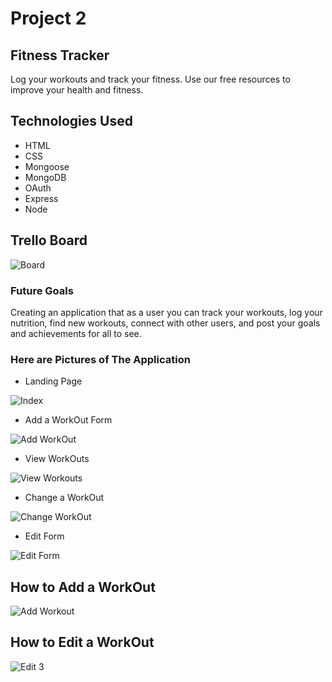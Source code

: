 # **Project 2**

## **Fitness Tracker**

Log your workouts and track your fitness. Use our free resources to improve your health and fitness.

 ## Technologies Used

 - HTML
 - CSS
 - Mongoose
 - MongoDB
 - OAuth
 - Express
 - Node

 ## Trello Board

 ![Board](https://user-images.githubusercontent.com/69698724/100534530-c5fd6080-31c4-11eb-97ba-1a9155ef5269.png)

 

 ### Future Goals

 Creating an application that as a user you can track your workouts, log your nutrition, find new workouts, connect with other users, and post your goals and achievements for all to see. 

 ### Here are Pictures of The Application

- Landing Page

![Index](https://user-images.githubusercontent.com/69698724/100533791-11ac0c00-31bd-11eb-929c-787b1dbd876b.png)

- Add a WorkOut Form

![Add WorkOut](https://user-images.githubusercontent.com/69698724/100533797-25577280-31bd-11eb-8ef1-c58036b1f303.png)

- View WorkOuts

![View Workouts](https://user-images.githubusercontent.com/69698724/100533799-343e2500-31bd-11eb-9c7a-68977dce078d.png)

- Change a WorkOut

![Change WorkOut](https://user-images.githubusercontent.com/69698724/100533804-44560480-31bd-11eb-8d98-66fe32e1ecdb.png)

- Edit Form

![Edit Form](https://user-images.githubusercontent.com/69698724/100533809-50da5d00-31bd-11eb-8354-155ac30a3164.png)

## How to Add a WorkOut

![Add Workout](https://user-images.githubusercontent.com/69698724/100534238-7c5f4680-31c1-11eb-9285-d2fc150497c9.gif)

## How to Edit a WorkOut

![Edit 3](https://user-images.githubusercontent.com/69698724/100534483-3061d100-31c4-11eb-8e35-290b2c8db3c1.gif)


